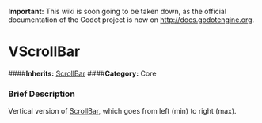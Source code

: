 **Important:** This wiki is soon going to be taken down, as the official documentation of the Godot project is now on http://docs.godotengine.org.

#  VScrollBar  
####**Inherits:** [ScrollBar](class_scrollbar)
####**Category:** Core

###  Brief Description  
Vertical version of [ScrollBar](class_scrollbar), which goes from left (min) to right (max).
